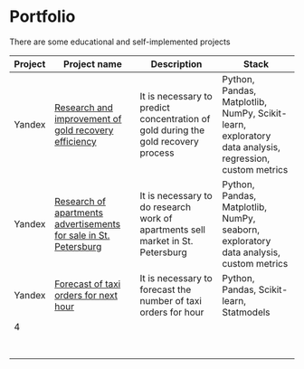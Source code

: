 # Portfolio
There are some educational and self-implemented projects 

| Project | Project name  | Description  | Stack  |
|---|---|---|---|
| Yandex  | [Research and improvement of gold recovery efficiency](https://github.com/AnastasiaSee/Portfolio/blob/main/gold_recovery_yandex/gold%20recovery.ipynb)  | It is necessary to predict concentration of gold during the gold recovery process  | Python, Pandas, Matplotlib, NumPy, Scikit-learn, exploratory data analysis, regression, custom metrics  |
| Yandex  | [Research of apartments advertisements for sale in St. Petersburg](https://github.com/AnastasiaSee/Portfolio/blob/main/Research%20of%20apartments%20advertisements_yandex/Research%20of%20apartments%20advertisements.ipynb)  | It is necessary to do research work of apartments sell market in St. Petersburg| Python, Pandas, Matplotlib, NumPy, seaborn, exploratory data analysis, custom metrics  |
| Yandex  | [Forecast of taxi orders for next hour](https://github.com/AnastasiaSee/Portfolio/blob/main/Forecast%20of%20taxi%20orders_yandex/Forecast%20of%20taxi%20orders.ipynb)   |It is necessary to forecast the number of taxi orders for hour|Python, Pandas, Scikit-learn, Statmodels|
| 4  |   |   |   |
|   |   |   |   |
|   |   |   |   |
|   |   |   |   |
|   |   |   |   |
|   |   |   |   |
|   |   |   |   |
|   |   |   |   |
